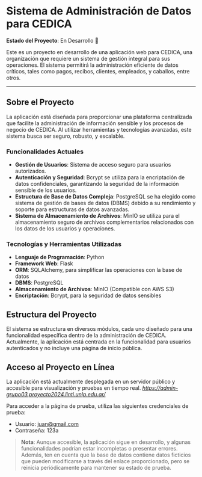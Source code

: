 # Sistema de Administración de Datos para CEDICA

**Estado del Proyecto**: En Desarrollo 🚧

Este es un proyecto en desarrollo de una aplicación web para CEDICA, una organización que requiere un sistema de gestión integral para sus operaciones. El sistema permitirá la administración eficiente de datos críticos, tales como pagos, recibos, clientes, empleados, y caballos, entre otros.

---

## Sobre el Proyecto

La aplicación está diseñada para proporcionar una plataforma centralizada que facilite la administración de información sensible y los procesos de negocio de CEDICA. Al utilizar herramientas y tecnologías avanzadas, este sistema busca ser seguro, robusto, y escalable.

### Funcionalidades Actuales

- **Gestión de Usuarios**: Sistema de acceso seguro para usuarios autorizados.
- **Autenticación y Seguridad**: Bcrypt se utiliza para la encriptación de datos confidenciales, garantizando la seguridad de la información sensible de los usuarios.
- **Estructura de Base de Datos Compleja**: PostgreSQL se ha elegido como sistema de gestión de bases de datos (DBMS) debido a su rendimiento y soporte para estructuras de datos avanzadas.
- **Sistema de Almacenamiento de Archivos**: MinIO se utiliza para el almacenamiento seguro de archivos complementarios relacionados con los datos de los usuarios y operaciones.

### Tecnologías y Herramientas Utilizadas

- **Lenguaje de Programación**: Python
- **Framework Web**: Flask
- **ORM**: SQLAlchemy, para simplificar las operaciones con la base de datos
- **DBMS**: PostgreSQL
- **Almacenamiento de Archivos**: MinIO (Compatible con AWS S3)
- **Encriptación**: Bcrypt, para la seguridad de datos sensibles

## Estructura del Proyecto

El sistema se estructura en diversos módulos, cada uno diseñado para una funcionalidad específica dentro de la administración de CEDICA. Actualmente, la aplicación está centrada en la funcionalidad para usuarios autenticados y no incluye una página de inicio pública.

## Acceso al Proyecto en Línea

La aplicación está actualmente desplegada en un servidor público y accesible para visualización y pruebas en tiempo real. *https://admin-grupo03.proyecto2024.linti.unlp.edu.ar/*

Para acceder a la página de prueba, utiliza las siguientes credenciales de prueba:
-   Usuario: juan@gmail.com
-   Contraseña: 123a

> **Nota**: Aunque accesible, la aplicación sigue en desarrollo, y algunas funcionalidades podrían estar incompletas o presentar errores. Además, ten en cuenta que la base de datos contiene datos ficticios que pueden modificarse a través del enlace proporcionado, pero se reinicia periódicamente para mantener su estado de prueba.

